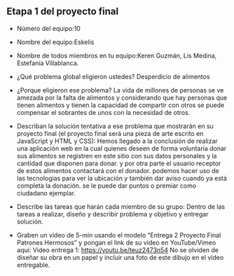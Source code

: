 ## Etapa 1 del proyecto final

- Número del equipo:10

- Nombre del equipo:Eskelis


- Nombre de todos miembros en tu equipo:Keren Guzmán, Lis Medina, Estefanía Villablanca.


- ¿Qué problema global eligieron ustedes? Desperdicio de alimentos


- ¿Porque eligieron ese problema? La vida de millones de personas se ve amezada por la falta de alimentos y considerando que hay personas que tienen alimentos y tienen la capacidad de compartir con otros se puede compensar el sobrantes de unos con la necesidad de otros.


- Describan la solución tentativa a ese problema que mostrarán en su proyecto final (el proyecto final será una pieza de arte escrito en JavaScript y HTML y CSS): 
Hemos llegado a la conclusión de realizar una aplicación web en la cual quienes deseen de forma voluntaria donar sus alimentos se registren en este sitio con sus datos personales y la cantidad que disponen para donar. y por otra parte el usuario receptor de estos alimentos contactará con el donador. 
podemos hacer uso de las tecnologias para ver la ubicación y también dar aviso cuando ya está completa la donación.
se le puede dar puntos o premiar como ciudadano ejemplar.


- Describe las tareas que harán cada miembro de su grupo:
Dentro de las tareas a realizar, diseño y describir problema y objetivo y entregar solución.


- Graben un video de 5-min usando el modelo “Entrega 2 Proyecto Final Patrones Hermosos” y pongan el link de su vídeo en YouTube/Vimeo aquí:
Video entrega 1: https://youtu.be/teuz2473n54
No se olviden de diseñar su obra en un papel y incluir una foto de este dibujo en el vídeo entregable.
